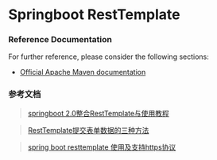 # Springboot RestTemplate

### Reference Documentation
For further reference, please consider the following sections:

* [Official Apache Maven documentation](https://maven.apache.org/guides/index.html)

### 参考文档
> [springboot 2.0整合RestTemplate与使用教程](https://blog.csdn.net/weixin_40461281/article/details/83540604)

> [RestTemplate提交表单数据的三种方法](https://blog.csdn.net/yiifaa/article/details/77939282)

> [spring boot resttemplate 使用及支持https协议](https://blog.csdn.net/u013469944/article/details/84193792)